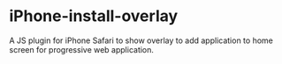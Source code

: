 # iPhone-install-overlay
A JS plugin for iPhone Safari to show overlay to add application to home screen for progressive web application.
